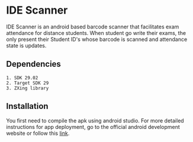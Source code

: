 # IDE Scanner

IDE Scanner is an android based barcode scanner that facilitates exam attendance for distance students.
When student go write their exams, the only present their Student ID's whose barcode is scanned and attendance state is updates.

## Dependencies

    1. SDK 29.02
    2. Target SDK 29
    3. ZXing library
    
## Installation

You first need to compile the apk using android studio. For more detailed instructions for app
deployment, go to the official android development website or follow this [link](https://developer.android.com/studio/publish).
